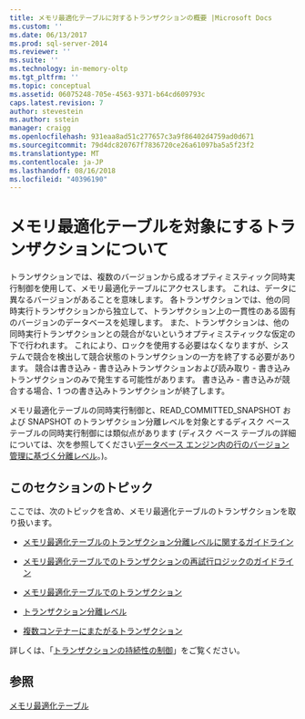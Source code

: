 ```yaml
---
title: メモリ最適化テーブルに対するトランザクションの概要 |Microsoft Docs
ms.custom: ''
ms.date: 06/13/2017
ms.prod: sql-server-2014
ms.reviewer: ''
ms.suite: ''
ms.technology: in-memory-oltp
ms.tgt_pltfrm: ''
ms.topic: conceptual
ms.assetid: 06075248-705e-4563-9371-b64cd609793c
caps.latest.revision: 7
author: stevestein
ms.author: sstein
manager: craigg
ms.openlocfilehash: 931eaa8ad51c277657c3a9f86402d4759ad0d671
ms.sourcegitcommit: 79d4dc820767f7836720ce26a61097ba5a5f23f2
ms.translationtype: MT
ms.contentlocale: ja-JP
ms.lasthandoff: 08/16/2018
ms.locfileid: "40396190"
---
```

# <a name="understanding-transactions-on-memory-optimized-tables"></a>メモリ最適化テーブルを対象にするトランザクションについて
  トランザクションでは、複数のバージョンから成るオプティミスティック同時実行制御を使用して、メモリ最適化テーブルにアクセスします。 これは、データに異なるバージョンがあることを意味します。 各トランザクションでは、他の同時実行トランザクションから独立して、トランザクション上の一貫性のある固有のバージョンのデータベースを処理します。 また、トランザクションは、他の同時実行トランザクションとの競合がないというオプティミスティックな仮定の下で行われます。 これにより、ロックを使用する必要はなくなりますが、システムで競合を検出して競合状態のトランザクションの一方を終了する必要があります。 競合は書き込み - 書き込みトランザクションおよび読み取り - 書き込みトランザクションのみで発生する可能性があります。 書き込み - 書き込みが競合する場合、1 つの書き込みトランザクションが終了します。  
  
 メモリ最適化テーブルの同時実行制御と、READ_COMMITTED_SNAPSHOT および SNAPSHOT のトランザクション分離レベルを対象とするディスク ベース テーブルの同時実行制御には類似点があります  (ディスク ベース テーブルの詳細については、次を参照してください[データベース エンジン内の行のバージョン管理に基づく分離レベル](http://msdn.microsoft.com/library/ms177404\(v=sql.100\).aspx)。)。  
  
## <a name="topics-in-this-section"></a>このセクションのトピック  
 ここでは、次のトピックを含め、メモリ最適化テーブルのトランザクションを取り扱います。  
  
-   [メモリ最適化テーブルのトランザクション分離レベルに関するガイドライン](../relational-databases/in-memory-oltp/memory-optimized-tables.md)  
  
-   [メモリ最適化テーブルでのトランザクションの再試行ロジックのガイドライン](guidelines-for-retry-logic-for-transactions-on-memory-optimized-tables.md)  
  
-   [メモリ最適化テーブルでのトランザクション](transactions-in-memory-optimized-tables.md)  
  
-   [トランザクション分離レベル](transaction-isolation-levels.md)  
  
-   [複数コンテナーにまたがるトランザクション](cross-container-transactions.md)  
  
 詳しくは、「[トランザクションの持続性の制御](../relational-databases/logs/control-transaction-durability.md)」をご覧ください。  
  
## <a name="see-also"></a>参照  
 [メモリ最適化テーブル](../relational-databases/in-memory-oltp/memory-optimized-tables.md)  
  
  
